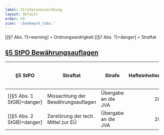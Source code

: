 ```yaml
---
label: Strafprozessordnung
layout: default
order: 55
icon: ':bookmark_tabs:'
---
```


[[§? Abs. ?]=warning] = Ordnungswidrigkeit
[[§? Abs. ?]=danger] = Straftat

## [§5 StPO Bewährungsauflagen](../gesetze/stpo/#5-stpo-bewährungsauflagen)

| §5 StPO                    | Straftat                            | Strafe                            |          Hafteinheiten | Bußgeld  { class="compact thead--orange" } |
| -------------------------- | ----------------------------------- | --------------------------------- | ---------------------: | -----------------------------------------: |
| [[§5 Abs. 1 StGB]=danger]  | Missachtung der Bewährungsauflagen  | Übergabe an die JVA               |                     20 |                                    50.000€ |
| [[§5 Abs. 2 StGB]=danger]  | Zerstörung der tech. Mittel zur EÜ  | Übergabe an die JVA               |                     20 |                                    30.000€ |

<style>
.sidebar-right {
    display: none;
}
</style>
